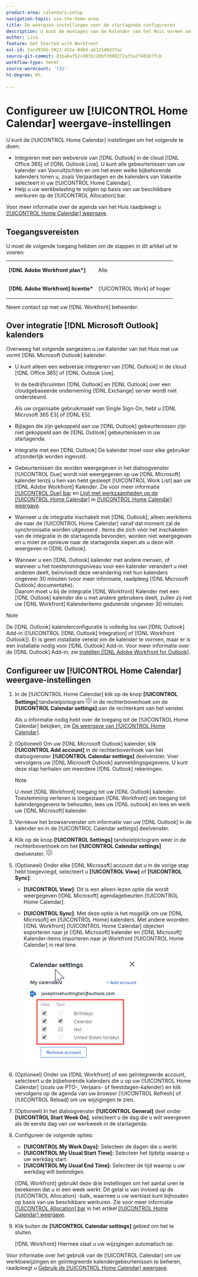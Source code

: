 ```yaml
---
product-area: calendars;setup
navigation-topic: use-the-home-area
title: De weergave-instellingen voor de startagenda configureren
description: U kunt de montages van de Kalender van het Huis vormen om met een Web-based versie van Vooruitzichten te integreren en u te helpen uw werkbelasting tegen uw beschikbare werkuren volgen.
author: Lisa
feature: Get Started with Workfront
exl-id: 2acd930b-5923-452e-9d8d-a6121d8d37ac
source-git-commit: d1babaf52c4035c20bf3990272af5a2f401b7fcb
workflow-type: tm+mt
source-wordcount: '732'
ht-degree: 0%

---
```


# Configureer uw [!UICONTROL Home Calendar] weergave-instellingen

U kunt de [!UICONTROL Home Calendar] instellingen om het volgende te doen:

* Integreren met een webversie van [!DNL Outlook] in de cloud [!DNL Office 365] of [!DNL Outlook Live]. U kunt alle gebeurtenissen van uw kalender van Vooruitzichten en om het even welke bijbehorende kalenders tonen u, zoals Verjaardagen en de kalenders van Vakantie selecteert in uw [!UICONTROL Home Calendar].
* Help u uw werkbelasting te volgen op basis van uw beschikbare werkuren op de [!UICONTROL Allocation] bar.

Voor meer informatie over de agenda van het Huis raadpleegt u [[!UICONTROL Home Calendar] weergave](../../../workfront-basics/using-home/using-the-home-area/home-calendar-view.md).

## Toegangsvereisten

U moet de volgende toegang hebben om de stappen in dit artikel uit te voeren:

<table style="table-layout:auto"> 
 <col> 
 </col> 
 <col> 
 </col> 
 <tbody> 
  <tr> 
   <td role="rowheader"><strong>[!DNL Adobe Workfront plan*]</strong></td> 
   <td> <p>Alle</p> </td> 
  </tr> 
  <tr> 
   <td role="rowheader"><strong>[!DNL Adobe Workfront] licentie*</strong></td> 
   <td> <p>[!UICONTROL Work] of hoger</p> </td> 
  </tr> 
 </tbody> 
</table>

Neem contact op met uw [!DNL Workfront] beheerder.

## Over integratie [!DNL Microsoft Outlook] kalenders

Overweeg het volgende aangezien u uw Kalender van het Huis met uw vormt [!DNL Microsoft Outlook] kalender:

* U kunt alleen een webversie integreren van [!DNL Outlook] in de cloud [!DNL Office 365] of [!DNL Outlook Live].

   In de bedrijfsruimten [!DNL Outlook] en [!DNL Outlook] over een cloudgebaseerde onderneming [!DNL Exchange] server wordt niet ondersteund.

   Als uw organisatie gebruikmaakt van Single Sign-On, hebt u [!DNL Microsoft 365 E3] of [!DNL E5].

* Bijlagen die zijn gekoppeld aan uw [!DNL Outlook] gebeurtenissen zijn niet gekoppeld aan de [!DNL Outlook] gebeurtenissen in uw startagenda.
* Integratie met een [!DNL Outlook] De kalender moet voor elke gebruiker afzonderlijk worden ingevuld.
* Gebeurtenissen die worden weergegeven in het dialoogvenster [!UICONTROL Due] wordt niet weergegeven op uw [!DNL Microsoft] kalender tenzij u hen van hebt gesleept [!UICONTROL Work List] aan uw [!DNL Adobe Workfront] Kalender. Zie voor meer informatie [[!UICONTROL Due] bar](../../../workfront-basics/using-home/using-the-home-area/home-calendar-view.md#viewing-the-due-bar) en [Lijst met werkzaamheden op de [!UICONTROL Home Calendar]](../../../workfront-basics/using-home/using-the-home-area/home-calendar-view.md#using-the-left-panel-of-the-home-view) in [[!UICONTROL Home Calendar] weergave](../../../workfront-basics/using-home/using-the-home-area/home-calendar-view.md).

* Wanneer u de integratie inschakelt met [!DNL Outlook], alleen werkitems die naar de [!UICONTROL Home Calendar] vanaf dat moment zal de synchronisatie worden uitgevoerd . Items die zich vóór het inschakelen van de integratie in de startagenda bevonden, worden niet weergegeven en u moet ze opnieuw naar de startagenda slepen als u deze wilt weergeven in [!DNL Outlook].
* Wanneer u een [!DNL Outlook] kalender met andere mensen, of wanneer u het toestemmingsniveau voor een kalender verandert u met anderen deelt, beïnvloedt deze verandering niet hun kalenders ongeveer 30 minuten (voor meer informatie, raadpleeg [!DNL Microsoft Outlook] documentatie).\
   Daarom moet u bij de integratie [!DNL Workfront] Kalender met een [!DNL Outlook] kalender die u met andere gebruikers deelt, zullen zij niet uw [!DNL Workfront] Kalenderitems gedurende ongeveer 30 minuten.

>[!NOTE]
>
>De [!DNL Outlook] kalenderconfiguratie is volledig los van [!DNL Outlook] Add-in ([!UICONTROL [!DNL Outlook] Integration] of [!DNL Workfront Outlook]). Er is geen installatie vereist om de kalender te vormen, maar er is een installatie nodig voor [!DNL Outlook] Add-in. Voor meer informatie over de [!DNL Outlook] Add-in, zie [Instellen [!DNL Adobe Workfront for Outlook]](../../../workfront-integrations-and-apps/using-workfront-with-outlook/set-up-workfront-for-outlook.md).

## Configureer uw [!UICONTROL Home Calendar] weergave-instellingen

1. In de [!UICONTROL Home Calendar] klik op de knop **[!UICONTROL Settings]** tandwielpictogram ![Kalender_Instellingen_versnelling_pictogram.png](assets/calendar-settings-gear-icon.png) in de rechterbovenhoek om de **[!UICONTROL Calendar settings]** aan de rechterkant van het venster.

   Als u informatie nodig hebt over de toegang tot de [!UICONTROL Home Calendar] bekijken, zie [De weergave van [!UICONTROL Home Calendar]](../../../workfront-basics/using-home/using-the-home-area/view-home-calendar.md).

1. (Optioneel) Om uw [!DNL Microsoft Outlook] kalender, klik **[!UICONTROL Add account]** in de rechterbovenhoek van het dialoogvenster **[!UICONTROL Calendar settings]** deelvenster. Voer vervolgens uw [!DNL Microsoft Outlook] aanmeldingsgegevens. U kunt deze stap herhalen om meerdere [!DNL Outlook] rekeningen.

   >[!NOTE]
   >
   >U moet [!DNL Workfront] toegang tot uw [!DNL Outlook] kalender. Toestemming verlenen is toegestaan [!DNL Workfront] om toegang tot kalendergegevens te behouden, lees uw [!DNL outlook] en lees en werk uw [!DNL Microsoft] kalender.

1. Vernieuw het browservenster om informatie van uw [!DNL Outlook] in de kalender en in de [!UICONTROL Calendar settings] deelvenster.
1. Klik op de knop **[!UICONTROL Settings]** tandwielpictogram weer in de rechterbovenhoek om het **[!UICONTROL Calendar settings]** deelvenster. ![Kalender_Instellingen_versnelling_pictogram.png](assets/calendar-settings-gear-icon.png)

1. (Optioneel) Onder elke [!DNL Microsoft] account dat u in de vorige stap hebt toegevoegd, selecteert u **[!UICONTROL View]** of **[!UICONTROL Sync]**:

   * **[!UICONTROL View]**: Dit is een alleen-lezen optie die wordt weergegeven [!DNL Microsoft] agendagebeurten [!UICONTROL Home Calendar].
   * **[!UICONTROL Sync]**: Met deze optie is het mogelijk om uw [!DNL Microsoft] en [!UICONTROL Home] kalenders. Met andere woorden: [!DNL Workfront] [!UICONTROL Home Calendar] objecten exporteren naar je [!DNL Microsoft] kalender en [!DNL Microsoft] Kalender-items importeren naar je Workfront [!UICONTROL Home Calendar] in real time.

      ![](assets/view-sync-checkboxes-qs.png)

1. (Optioneel) Onder uw [!DNL Workfront] of een geïntegreerde account, selecteert u de bijbehorende kalenders die u op uw [!UICONTROL Home Calendar] (zoals uw PTO-, Verjaars- of feestdagen-kalender) en klik vervolgens op de agenda van uw browser [!UICONTROL Refresh] of [!UICONTROL Reload] om uw wijzigingen te zien.

1. (Optioneel) In het dialoogvenster **[!UICONTROL General]** deel onder **[!UICONTROL Start Week On]**, selecteert u de dag die u wilt weergeven als de eerste dag van uw werkweek in de startagenda.

1. Configureer de volgende opties:

   * **[!UICONTROL My Work Days]:** Selecteer de dagen die u werkt.
   * **[!UICONTROL My Usual Start Time]:** Selecteer het tijdstip waarop u uw werkdag start.
   * **[!UICONTROL My Usual End Time]:** Selecteer de tijd waarop u uw werkdag wilt beëindigen.

   [!DNL Workfront] gebruikt deze drie instellingen om het aantal uren te berekenen dat u in een week werkt. Dit getal is van invloed op de [!UICONTROL Allocation] -balk, waarmee u uw werklast kunt bijhouden op basis van uw beschikbare werkuren. Zie voor meer informatie [[!UICONTROL Allocation] bar](../../../workfront-basics/using-home/using-the-home-area/home-calendar-view.md#understanding-the-allocation-of-time) in het artikel [[!UICONTROL Home Calendar] weergave](../../../workfront-basics/using-home/using-the-home-area/home-calendar-view.md).

1. Klik buiten de **[!UICONTROL Calendar settings]** gebied om het te sluiten.

   [!DNL Workfront] Hiermee slaat u uw wijzigingen automatisch op.

Voor informatie over het gebruik van de [!UICONTROL Calendar] om uw werktoewijzingen en geïntegreerde kalendergebeurtenissen te beheren, raadpleegt u [Gebruik de [!UICONTROL Home Calendar] weergave](../../../workfront-basics/using-home/using-the-home-area/use-home-calendar-view.md).

<!--
<MadCap:conditionalText data-mc-conditions="QuicksilverOrClassic.Draft mode">
(NOTE: from Courtney: [step #] Type your weekly work hours under How many hours a week do you work?This number affects the Allocation bar, which helps you track your workload against your available work hours. For more information, see "Allocation Bar" in the article "Understanding the Home Calendar View.")
</MadCap:conditionalText>
-->
